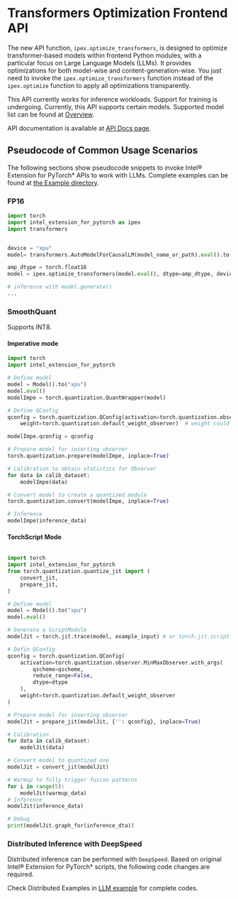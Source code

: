 Transformers Optimization Frontend API
======================================

The new API function, `ipex.optimize_transformers`, is designed to optimize transformer-based models within frontend Python modules, with a particular focus on Large Language Models (LLMs). It provides optimizations for both model-wise and content-generation-wise. You just need to invoke the `ipex.optimize_transformers` function instead of the `ipex.optimize` function to apply all optimizations transparently.

This API currently works for inference workloads. Support for training is undergoing. Currently, this API supports certain models. Supported model list can be found at [Overview](../llm.html#optimized-models).

API documentation is available at [API Docs page](../api_doc.html#ipex.optimize_transformers).

## Pseudocode of Common Usage Scenarios

The following sections show pseudocode snippets to invoke Intel® Extension for PyTorch\* APIs to work with LLMs. Complete examples can be found at [the Example directory](https://github.com/intel/intel-extension-for-pytorch/tree/v2.1.10%2Bxpu/examples/gpu/inference/python/llm).

### FP16

``` python
import torch
import intel_extension_for_pytorch as ipex
import transformers


device = "xpu"
model= transformers.AutoModelForCausalLM(model_name_or_path).eval().to(device)

amp_dtype = torch.float16 
model = ipex.optimize_transformers(model.eval(), dtype=amp_dtype, device=device, inplace=True)

# inference with model.generate()
...
```

### SmoothQuant

Supports INT8.

#### Imperative mode

``` python
import torch
import intel_extension_for_pytorch

# Define model
model = Model().to("xpu")
model.eval()
modelImpe = torch.quantization.QuantWrapper(model)

# Define QConfig
qconfig = torch.quantization.QConfig(activation=torch.quantization.observer.MinMaxObserver .with_args(qscheme=torch.per_tensor_symmetric),
    weight=torch.quantization.default_weight_observer)  # weight could also be perchannel

modelImpe.qconfig = qconfig

# Prepare model for inserting observer
torch.quantization.prepare(modelImpe, inplace=True)

# Calibration to obtain statistics for Observer
for data in calib_dataset:
    modelImpe(data)

# Convert model to create a quantized module
torch.quantization.convert(modelImpe, inplace=True)

# Inference
modelImpe(inference_data)
```

#### TorchScript Mode

``` python

import torch
import intel_extension_for_pytorch
from torch.quantization.quantize_jit import (
    convert_jit,
    prepare_jit,
)

# Define model
model = Model().to("xpu")
model.eval()

# Generate a ScriptModule
modelJit = torch.jit.trace(model, example_input) # or torch.jit.script(model)

# Defin QConfig
qconfig = torch.quantization.QConfig(
    activation=torch.quantization.observer.MinMaxObserver.with_args(
        qscheme=qscheme,
        reduce_range=False,
        dtype=dtype
    ),
    weight=torch.quantization.default_weight_observer
)

# Prepare model for inserting observer
modelJit = prepare_jit(modelJit, {'': qconfig}, inplace=True)

# Calibration 
for data in calib_dataset:
    modelJit(data)

# Convert model to quantized one
modelJit = convert_jit(modelJit)

# Warmup to fully trigger fusion patterns
for i in range(5):
    modelJit(warmup_data) 
# Inference
modelJit(inference_data)

# Debug
print(modelJit.graph_for(inference_dta))

```

### Distributed Inference with DeepSpeed

Distributed inference can be performed with `DeepSpeed`. Based on original Intel® Extension for PyTorch\* scripts, the following code changes are required.

Check Distributed Examples in [LLM example](https://github.com/intel/intel-extension-for-pytorch/tree/v2.1.10%2Bxpu/examples/gpu/inference/python/llm) for complete codes.


